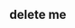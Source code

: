 <!--
hint: follow the conventional commits
look at CONTRIBUTING.md
make sure this repo would take a PR.
-->

## delete me
